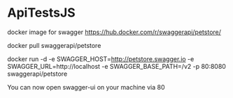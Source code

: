 # ApiTestsJS
docker image for swagger https://hub.docker.com/r/swaggerapi/petstore/

docker pull swaggerapi/petstore

docker run -d -e SWAGGER_HOST=http://petstore.swagger.io -e SWAGGER_URL=http://localhost -e SWAGGER_BASE_PATH=/v2 -p 80:8080 swaggerapi/petstore

You can now open swagger-ui on your machine via 80
